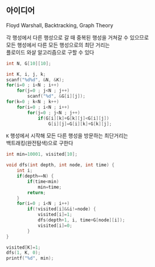 ## 아이디어
Floyd Warshall, Backtracking, Graph Theory

각 행성에서 다른 행성으로 갈 때 중복된 행성을 거쳐갈 수 있으므로  
모든 행성에서 다른 모든 행성으로의 최단 거리는  
플로이드 와샬 알고리즘으로 구할 수 있다
```c
int N, G[10][10];

int K, i, j, k;
scanf("%d%d", &N, &K);
for(i=0 ; i<N ; i++)
	for(j=0 ; j<N ; j++)
		scanf("%d", &G[i][j]);
for(k=0 ; k<N ; k++)
	for(i=0 ; i<N ; i++)
		for(j=0 ; j<N ; j++)
			if(G[i][k]+G[k][j]<G[i][j])
				G[i][j]=G[i][k]+G[k][j];
```
`K` 행성에서 시작해 모든 다른 행성을 방문하는 최단거리는  
백트래킹(완전탐색)으로 구한다
```c
int min=10001, visited[10];

void dfs(int depth, int node, int time) {
	int i;
	if(depth==N) {
		if(time<min)
			min=time;
		return;
	}
	for(i=0 ; i<N ; i++)
		if(!visited[i]&&i!=node) {
			visited[i]=1;
			dfs(depth+1, i, time+G[node][i]);
			visited[i]=0;
		}
}

visited[K]=1;
dfs(1, K, 0);
printf("%d", min);
```